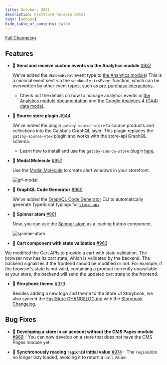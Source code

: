 ```yaml
---
title: October, 2021
description: FastStore Release Notes 
tags: [webops]
hide_table_of_contents: false
---
```


[Full Changelog](https://github.com/vtex/faststore/blob/master/CHANGELOG.md)

<!--truncate-->

## Features 

- 🚀 **Send and receive custom events via the Analytics module** [#937](https://github.com/vtex/faststore/pull/937)
    
    We've added the `UknownEvent` event type to [the Analytics module](https://github.com/vtex/faststore/tree/master/packages/store-sdk/docs/analytics)\ This is a minimal event sent via the `sendAnalyticsEvent` function, which can be overwritten by other event types, such as [pre-purchase interactions](https://developers.google.com/analytics/devguides/collection/ga4/ecommerce?client_type=gtag#pre-purchase_interactions). 

    - Check out the details on how to manage analytics events in [the Analytics module documentation](https://github.com/vtex/faststore/tree/master/packages/store-sdk/docs/analytics) and [the Google Analytics 4 (GA4) data model](https://developers.google.com/analytics/devguides/collection/ga4/reference/events).


- 🚀 **Source store plugin** [#944](https://github.com/vtex/faststore/pull/944)

    We've added the plugin `gatsby-source-store` to source products and collections into the Gatsby's GraphQL layer. This plugin replaces the `gatsby-source-vtex` plugin and works with the store-api GraphQL schema. 

    - Learn how to install and use the `gatsby-source-store` plugin [ here](https://github.com/vtex/faststore/tree/master/packages/gatsby-source-store).


- 🚀 **Modal Molecule** [#957](https://github.com/vtex/faststore/pull/957)

    Use the [Modal Molecule](https://storeui.netlify.app/?path=/docs/molecules-modal--modal) to create alert windows in your storefront.

    ![gif-modal](https://user-images.githubusercontent.com/67270558/136008113-42f3722d-f82d-4b3f-bbe7-eaee04cb927f.gif)


- 🚀 **GraphQL Code Generator** [#960](https://github.com/vtex/faststore/pull/960)

    We've added the [GraphQL Code Generator](https://www.graphql-code-generator.com/) CLI to automatically generate TypeScript typings for [`store-api`](https://github.com/vtex/faststore/tree/master/packages/store-api).

- 🚀 **Spinner atom** [#961](https://github.com/vtex/faststore/pull/961)

    Now, you can use the  [Spinner atom](https://storeui.netlify.app/?path=/story/getting-started-welcome--welcome) as a loading button component.

    ![spinner-atom](https://user-images.githubusercontent.com/67270558/136010637-02d1608f-2de6-48f2-8678-50d9275cc390.gif)

- 🚀 **Cart component  with state validation** [#963](https://github.com/vtex/faststore/pull/963)

We modified the Cart APIs to provide a cart with state validation. The browser now has its cart state, which is validated by the backend. The backend signalizes if the frontend should be modified or not. For example, if the browser's state is not valid, containing a product currently unavailable at your store, the backend will send the updated cart state to the frontend. 

- 🚀 **Storybook theme** [#979](https://github.com/vtex/faststore/pull/979)

    Besides adding a new logo and theme to the Store UI Storybook, we also synced the [FastStore CHANGELOG.md](https://github.com/vtex/faststore/blob/master/CHANGELOG.md) with the [Storybook Changelog](https://storeui.netlify.app/?path=/story/releases-changelog--page).



## Bug Fixes 

- 🐛 **Developing a store in an account without the CMS Pages module** [#969](https://github.com/vtex/faststore/pull/969) - You can now develop on a store that does not have the CMS Pages module yet.

- 🐛 **Synchronously reading `regionId` initial value** [#974](https://github.com/vtex/faststore/pull/974) - The `regionID`is no longer lazy loaded, avoiding it to return a `null` value.
